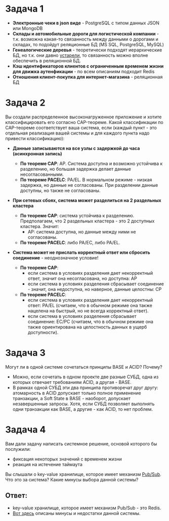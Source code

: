 # Задача 1

- **Электронные чеки в json виде** - PostgreSQL с типом данных JSON или MongoDB  
- **Склады и автомобильные дороги для логистической компании** - т.к. возможна какая-то связанность между данными о дорогами и складах, то подойдут реляционные БД (MS SQL, PostgreSQL, MySQL)  
- **Генеалогические деревья** - теоретически подходят иерархические БД, но т.к. они давно [устарели](https://www.tadviser.ru/index.php/%D0%A1%D1%82%D0%B0%D1%82%D1%8C%D1%8F:%D0%98%D0%B5%D1%80%D0%B0%D1%80%D1%85%D0%B8%D1%87%D0%B5%D1%81%D0%BA%D0%B0%D1%8F_%D0%A1%D0%A3%D0%91%D0%94), то связанность можно вполне обеспечить в реляционной БД.   
- **Кэш идентификаторов клиентов с ограниченным временем жизни для движка аутенфикации** - по всем описаниям подходит Redis  
- **Отношения клиент-покупка для интернет-магазина**  - реляционная БД  


# Задача 2

Вы создали распределенное высоконагруженное приложение и хотите классифицировать его согласно 
CAP-теореме. Какой классификации по CAP-теореме соответствует ваша система, если 
(каждый пункт - это отдельная реализация вашей системы и для каждого пункта надо привести классификацию):

- **Данные записываются на все узлы с задержкой до часа (асинхронная запись)**  
  - **По теореме CAP**: AP. Система доступна и возможно устойчива к разделению, но большая задержка делает данные несогласованными.  
  - **По теореме PACELC**:  PA/EL. В нормальном режиме - низкая задержка, но данные не согласованы. При разделении данные доступны, но также не согласованы.  


- **При сетевых сбоях, система может разделиться на 2 раздельных кластера**   
  - **По теореме CAP**: система устойчива к разделению. Предполагаем, что 2 раздельных кластера - это 2 доступных кластера. Значит:   
    - AP: система доступна, но данные между ними не согласованы.  
  - **По теореме PACELC**:  либо PA/EC, либо PA/EL.


- **Система может не прислать корректный ответ или сбросить соединение** - неоднозначное условие!   
  - **По теореме CAP**:   
    - если система в условиях разделения дает некорректный ответ, значит она несогласована, но доступна: AP  
    - если система в условиях разделения сбрасывает соединение - значит, она недоступна, но наверное, данные целостны: CP  
  - **По теореме PACELC**:   
    - если система в условиях разделения дает некорректный ответ: PA/EL (считаем, что в обычном режиме она также нацелена на быстрый, но не всегда корректный ответ).   
    - если система в условиях разделения сбрасывает соединение: EC/PC (считаем, что в обычном режиме она также ориентирована на целостность данных в ущерб доступности).   

# Задача 3

Могут ли в одной системе сочетаться принципы BASE и ACID? Почему?   
- Можно, если сочетать в одном проекте две разные СУБД, одна из которых отвечает требованиям ACID, а другая - BASE.
- В рамках одной СУБД эти два принципа противоречат друг другу: атомарность в ACID допускает только полное применение транзакции, а Soft State в BASE - наоборот, допускает незавершенные запросы. Хотя, если СУБД позволяет выполнять одни транзакции как BASE, а другие - как ACID, то нет проблем.    

# Задача 4

Вам дали задачу написать системное решение, основой которого бы послужили:

- фиксация некоторых значений с временем жизни
- реакция на истечение таймаута

Вы слышали о key-value хранилище, которое имеет механизм [Pub/Sub](https://habr.com/ru/post/278237/). 
Что это за система? Какие минусы выбора данной системы?

## Ответ:
- key-value хранилище, которое имеет механизм Pub/Sub - это Redis.
- [Вот здесь](https://askdev.ru/q/v-chem-nedostatok-ispolzovaniya-redis-vmesto-subd-414392/) описаны минусы и недостатки данной системы.  

